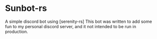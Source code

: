 # Sunbot-rs

A simple discord bot using [serenity-rs]
This bot was written to add some fun to my personal discord server, and it not intended to be run in production.
